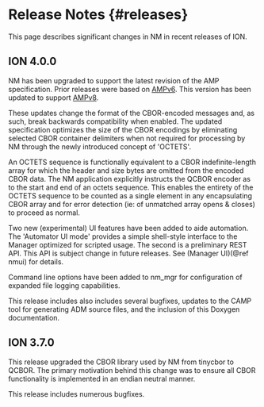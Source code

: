 Release Notes            {#releases}
==========

This page describes significant changes in NM in recent releases of ION.

## ION 4.0.0
NM has been upgraded to support the latest revision of the AMP specification.  Prior releases were based on [AMPv6](https://tools.ietf.org/html/draft-birrane-dtn-amp-06).  This version has been updated to support [AMPv8](https://tools.ietf.org/html/draft-birrane-dtn-amp-08).

These updates change the format of the CBOR-encoded messages and, as such, break backwards compatibility when enabled.  The updated specification optimizes the size of the CBOR encodings by eliminating selected CBOR container delimiters when not required for processing by NM through the newly introduced concept of 'OCTETS'.  

An OCTETS sequence is functionally equivalent to a CBOR indefinite-length array for which the header and size bytes are omitted from the encoded CBOR data.  The NM application explicitly instructs the QCBOR encoder as to the start and end of an octets sequence.  This enables the entirety of the OCTETS sequence to be counted as a single element in any encapsulating CBOR array and for error detection (ie: of unmatched array opens & closes) to proceed as normal.

Two new (experimental) UI features have been added to aide automation.  The 'Automator UI mode' provides a simple shell-style interface to the Manager optimized for scripted usage.  The second is a preliminary REST API. This API is subject change in future releases.  See (Manager UI)(@ref nmui) for details.

Command line options have been added to nm_mgr for configuration of expanded file logging capabilities.

This release includes also includes several bugfixes, updates to the CAMP tool for generating ADM source files, and the inclusion of this Doxygen documentation.

## ION 3.7.0
This release upgraded the CBOR library used by NM from tinycbor to QCBOR.  The primary motivation behind this change was to ensure all CBOR functionality is implemented in an endian neutral manner.

This release includes numerous bugfixes.
